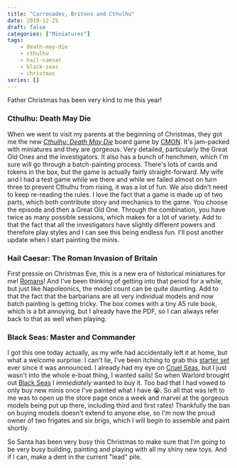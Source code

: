 ```yaml
---
title: "Carronades, Britons and Cthulhu"
date: 2019-12-25
draft: false
categories: ["Miniatures"]
tags:
    - death-may-die
    - cthulhu
    - hail-caesar
    - black-seas
    - christmas
series: []
---
```

Father Christmas has been very kind to me this year!

### Cthulhu: Death May Die

When we went to visit my parents at the beginning of Christmas, they got me the new [*Cthulhu: Death May Die*][cthulhu-game] board game by [CMON][cmon]. It's jam-packed with miniatures and they are gorgeous. Very detailed, particularly the Great Old Ones and the investigators. It also has a bunch of henchmen, which I'm sure will go through a batch-painting process. There's lots of cards and tokens in the box, but the game is actually fairly straight-forward. My wife and I had a test game while we there and while we failed almost on turn three to prevent Cthulhu from rising, it was a lot of fun. We also didn't need to keep re-reading the rules. I love the fact that a game is made up of two parts, which both contribute story and mechanics to the game. You choose the episode and then a Great Old One. Through the combination, you have twice as many possible sessions, which makes for a lot of variety. Add to that the fact that all the investigators have slightly different powers and therefore play styles and I can see this being endless fun. I'll post another update when I start painting the minis.

### Hail Caesar: The Roman Invasion of Britain

First pressie on Christmas Eve, this is a new era of historical miniatures for me! [Romans][hail-caesar]! And I've been thinking of getting into that period for a while, but just like Napoleonics, the model count can be quite daunting. Add to that the fact that the barbarians are all very individual models and now batch painting is getting tricky. The box comes with a tiny A5 rule book, which is a bit annoying, but I already have the PDF, so I can always refer back to that as well when playing.

### Black Seas: Master and Commander

I got this one today actually, as my wife had accidentally left it at home, but what a welcome surprise. I can't lie, I've been itching to grab this [starter set][black-seas] ever since it was announced. I already had my eye on [Cruel Seas][cruel-seas], but I just wasn't into the whole e-boat thing, I wanted sails! So when Warlord brought out [Black Seas][black-seas] I _immediately_ wanted to buy it. Too bad that I had vowed to only buy new minis once I've painted what I have  :sob:. So all that was left to me was to open up the store page once a week and marvel at the gorgeous models being put up there, including third and first rates! Thankfully the ban on buying models doesn't extend to anyone else, so I'm now the proud owner of two frigates and six brigs, which I will begin to assemble and paint shortly. 

So Santa has been very busy this Christmas to make sure that I'm going to be very busy building, painting and playing with all my shiny new toys. And if I can, make a dent in the current "lead" pile.


[cthulhu-game]: https://www.kickstarter.com/projects/cmon/cthulhu-death-may-die
[cmon]: https://www.cmon.com/product/cthulhu-death-may-die/cthulhu-death-may-die
[hail-caesar]: https://store.warlordgames.com/collections/hail-caesar
[black-seas]: https://store.warlordgames.com/collections/black-seas
[cruel-seas]: https://store.warlordgames.com/collections/cruel-seas